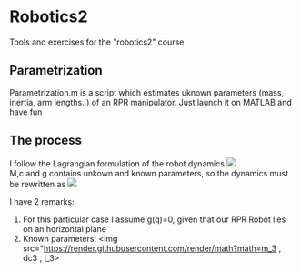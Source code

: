 # Robotics2
Tools and exercises for the "robotics2" course

## Parametrization 
Parametrization.m is a script which estimates uknown parameters (mass, inertia, arm lengths..) of an RPR manipulator. Just launch it on MATLAB and have fun <br/>
## The process
I follow the Lagrangian formulation of the robot dynamics <img src="https://render.githubusercontent.com/render/math?math=M(q) \, c(q,\dot{q}) \, g(q)  \, \tau"> <br/>
M,c and g contains unkown and known parameters, so the dynamics must be rewritten as <img src="https://render.githubusercontent.com/render/math?math=M(q) \, c(q,\dot{q}) \,Y_ka_k \, Y_ua_u"> <br/>

I have 2 remarks:
1) For this particular case I assume g(q)=0, given that our RPR Robot lies on an horizontal plane <br/>
2) Known parameters: <img src="https://render.githubusercontent.com/render/math?math=m_3 \, dc3 \, l_3>  <br/>
